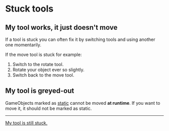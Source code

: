 # Stuck tools
## My tool works, it just doesn't move
If a tool is stuck you can often fix it by switching tools and using another one momentarily.  

If the move tool is stuck for example:
1. Switch to the rotate tool.
1. Rotate your object ever so slightly.
1. Switch back to the move tool.

## My tool is greyed-out
GameObjects marked as [static](https://docs.unity3d.com/Manual/StaticObjects.html) cannot be moved **at runtime**. If you want to move it, it should not be marked as static.

---

[My tool is still stuck.](../Windows/Resetting%20Windows.md)
